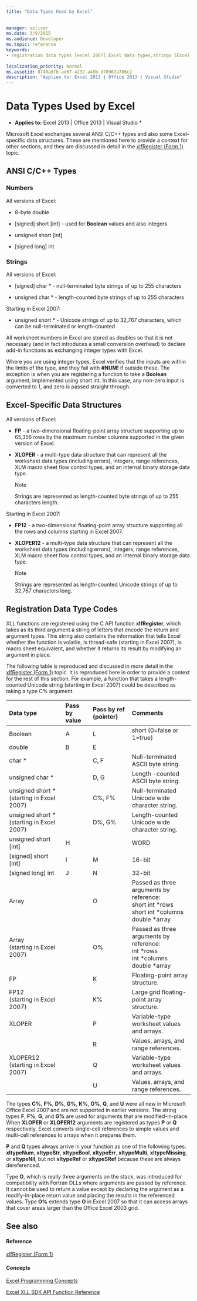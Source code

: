 ```yaml
---
title: "Data Types Used by Excel"
 
 
manager: soliver
ms.date: 3/9/2015
ms.audience: Developer
ms.topic: reference
keywords:
- registration data types [excel 2007],Excel data types,strings [Excel 2007],numbers [Excel 2007],data structures [Excel 2007],data types [Excel 2007]
 
localization_priority: Normal
ms.assetid: 8740a8fb-ad67-4232-a49b-d78967a786c2
description: "Applies to: Excel 2013 | Office 2013 | Visual Studio"
---
```


# Data Types Used by Excel

 * **Applies to:** Excel 2013 | Office 2013 | Visual Studio * 
  
Microsoft Excel exchanges several ANSI C/C++ types and also some Excel-specific data structures. These are mentioned here to provide a context for other sections, and they are discussed in detail in the [xlfRegister (Form 1)](xlfregister-form-1.md) topic. 
  
## ANSI C/C++ Types

### Numbers

All versions of Excel:
  
- 8-byte double
    
- [signed] short [int] - used for **Boolean** values and also integers 
    
- unsigned short [int]
    
- [signed long] int
    
### Strings

All versions of Excel:
  
- [signed] char \* - null-terminated byte strings of up to 255 characters
    
- unsigned char \* - length-counted byte strings of up to 255 characters
    
Starting in Excel 2007:
  
- unsigned short \* - Unicode strings of up to 32,767 characters, which can be null-terminated or length-counted
    
All worksheet numbers in Excel are stored as doubles so that it is not necessary (and in fact introduces a small conversion overhead) to declare add-in functions as exchanging integer types with Excel.
  
Where you are using integer types, Excel verifies that the inputs are within the limits of the type, and they fail with **#NUM!** if outside these. The exception is when you are registering a function to take a **Boolean** argument, implemented using short int. In this case, any non-zero input is converted to 1, and zero is passed straight through. 
  
## Excel-Specific Data Structures

All versions of Excel:
  
- **FP** - a two-dimensional floating-point array structure supporting up to 65,356 rows by the maximum number columns supported in the given version of Excel. 
    
- **XLOPER** - a multi-type data structure that can represent all the worksheet data types (including errors), integers, range references, XLM macro sheet flow control types, and an internal binary storage data type. 
    
    > [!NOTE]
    > Strings are represented as length-counted byte strings of up to 255 characters length. 
  
Starting in Excel 2007:
  
- **FP12** - a two-dimensional floating-point array structure supporting all the rows and columns starting in Excel 2007. 
    
- **XLOPER12** - a multi-type data structure that can represent all the worksheet data types (including errors), integers, range references, XLM macro sheet flow control types, and an internal binary storage data type. 
    
    > [!NOTE]
    > Strings are represented as length-counted Unicode strings of up to 32,767 characters long. 
  
## Registration Data Type Codes

XLL functions are registered using the C API function **xlfRegister**, which takes as its third argument a string of letters that encode the return and argument types. This string also contains the information that tells Excel whether the function is volatile, is thread-safe (starting in Excel 2007), is macro sheet equivalent, and whether it returns its result by modifying an argument in place.
  
The following table is reproduced and discussed in more detail in the [xlfRegister (Form 1)](xlfregister-form-1.md) topic. It is reproduced here in order to provide a context for the rest of this section. For example, a function that takes a length-counted Unicode string (starting in Excel 2007) could be described as taking a type C% argument. 
  
|**Data type**|**Pass by value**|**Pass by ref (pointer)**|**Comments**|
|:-----|:-----|:-----|:-----|
|Boolean  <br/> |A  <br/> |L  <br/> |short (0=false or 1=true)  <br/> |
|double  <br/> |B  <br/> |E  <br/> ||
|char \*  <br/> ||C, F  <br/> |Null-terminated ASCII byte string.  <br/> |
|unsigned char \*  <br/> ||D, G  <br/> |Length -counted ASCII byte string.  <br/> |
|unsigned short *           (starting in Excel 2007)  <br/> ||C%, F%  <br/> |Null-terminated Unicode wide character string.  <br/> |
|unsigned short *           (starting in Excel 2007)  <br/> ||D%, G%  <br/> |Length-counted Unicode wide character string.  <br/> |
|unsigned short [int]  <br/> |H  <br/> ||WORD  <br/> |
|[signed] short [int]  <br/> |I  <br/> |M  <br/> |16-bit  <br/> |
|[signed long] int  <br/> |J  <br/> |N  <br/> |32-bit  <br/> |
|Array  <br/> ||O  <br/> | Passed as three arguments by reference:  <br/>  short int \*rows  <br/>  short int \*columns  <br/>  double \*array  <br/> |
|Array  <br/> (starting in Excel 2007)  <br/> ||O%  <br/> | Passed as three arguments by reference:  <br/>  int \*rows  <br/>  int \*columns  <br/>  double \*array  <br/> |
|FP  <br/> ||K  <br/> |Floating-point array structure.  <br/> |
|FP12  <br/> (starting in Excel 2007)  <br/> ||K%  <br/> |Large grid floating-point array structure.  <br/> |
|XLOPER  <br/> ||P  <br/> |Variable-type worksheet values and arrays.  <br/> |
|||R  <br/> |Values, arrays, and range references.  <br/> |
|XLOPER12  <br/> (starting in Excel 2007)  <br/> ||Q  <br/> |Variable-type worksheet values and arrays.  <br/> |
|||U  <br/> |Values, arrays, and range references.  <br/> |
   
The types **C%**, **F%**, **D%**, **G%**, **K%**, **O%**, **Q**, and **U** were all new in Microsoft Office Excel 2007 and are not supported in earlier versions. The string types **F**, **F%**, **G**, and **G%** are used for arguments that are modified-in-place. When **XLOPER** or **XLOPER12** arguments are registered as types **P** or **Q** respectively, Excel converts single-cell references to simple values and multi-cell references to arrays when it prepares them. 
  
 **P** and **Q** types always arrive in your function as one of the following types: **xltypeNum**, **xltypeStr**, **xltypeBool**, **xltypeErr**, **xltypeMulti**, **xltypeMissing**, or **xltypeNil**, but not **xltypeRef** or **xltypeSRef** because these are always dereferenced. 
  
Type **O**, which is really three arguments on the stack, was introduced for compatibility with Fortran DLLs where arguments are passed by reference. It cannot be used to return a value except by declaring the argument as a modify-in-place return value and placing the results in the referenced values. Type **O%** extends type **O** in Excel 2007 so that it can access arrays that cover areas larger than the Office Excel 2003 grid. 
  
## See also

#### Reference

[xlfRegister (Form 1)](xlfregister-form-1.md)
#### Concepts

[Excel Programming Concepts](excel-programming-concepts.md)
  
[Excel XLL SDK API Function Reference](excel-xll-sdk-api-function-reference.md)

